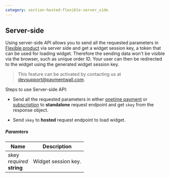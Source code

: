 ```yaml
---
category: section-hosted-flexible-server_side
---
```

## Server-side 

Using server-side API allows you to send all the requested parameters in [Flexible product](#section-hosted-flexible) via server side and get a widget session key, a token that can be used for loading widget. Therefore the sending data won't be visible via the browser, such as unique order ID. 
Your user can then be redirected to the widget using the generated widget session key. 

> This feature can be activated by contacting us at [devsupport@paymentwall.com](mailto:devsupport@paymentwall.com).

Steps to use Server-side API:

* Send all the requested parameters in either [onetime payment](#section-hosted-flexible-onetime) or [subscription](#section-hosted-flexible-subscription) to **standalone** request endpoint and get ```skey``` from the response object.

* Send ```skey``` to **hosted** request endpoint to load widget.

##### Paramters

|Name|Description|
|---|---|
|skey<br> *required* <br> **string**| Widget session key. |